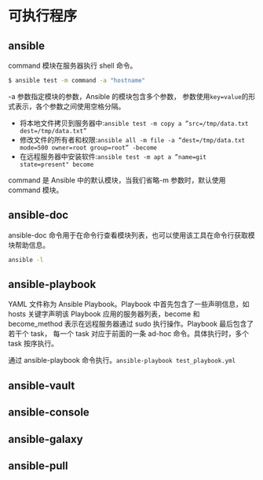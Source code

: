 # 可执行程序

## ansible

command 模块在服务器执行 shell 命令。

```bash
$ ansible test -m command -a "hostname"
```

-a 参数指定模块的参数，Ansible 的模块包含多个参数， 参数使用`key=value`的形式表示，各个参数之间使用空格分隔。

- 将本地文件拷贝到服务器中:`ansible test -m copy a ”src=/tmp/data.txt dest=/tmp/data.txt”`
- 修改文件的所有者和权限:`ansible all -m file -a ”dest=/tmp/data.txt mode=500 owner=root group=root” -become`
- 在远程服务器中安装软件:`ansible test -m apt a ”name=git state=present" become`

command 是 Ansible 中的默认模块，当我们省略-m 参数时，默认使用 command 模块。

## ansible-doc

ansible-doc 命令用于在命令行查看模块列表，也可以使用该工具在命令行获取模块帮助信息。

```bash
ansible -l
```

## ansible-playbook

YAML 文件称为 Ansible Playbook。Playbook 中首先包含了一些声明信息，如 hosts 关键字声明该 Playbook 应用的服务器列表，become 和 become_method 表示在远程服务器通过 sudo 执行操作。Playbook 最后包含了若干个 task， 每一个 task 对应于前面的一条 ad-hoc 命令。具体执行时，多个 task 按序执行。

通过 ansible-playbook 命令执行。`ansible-playbook test_playbook.yml`

## ansible-vault

## ansible-console

## ansible-galaxy

## ansible-pull

